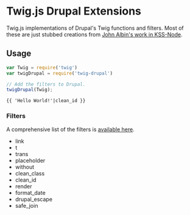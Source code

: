 # Twig.js Drupal Extensions

Twig.js implementations of Drupal's Twig functions and filters. Most of these are just stubbed creations from [John Albin's work in KSS-Node](https://github.com/kss-node/kss-node/blob/master/builder/base/twig/extend-drupal8/drupal8-extensions.js).

## Usage

``` javascript
var Twig = require('twig')
var twigDrupal = require('twig-drupal')

// Add the filters to Drupal.
twigDrupal(Twig);
```

``` twig
{{ 'Hello World!'|clean_id }}
```

### Filters

A comprehensive list of the filters is [available here](http://www.opin.ca/en/article/twig-filters-drupal-8).

- link
- t
- trans
- placeholder
- without
- clean_class
- clean_id
- render
- format_date
- drupal_escape
- safe_join
